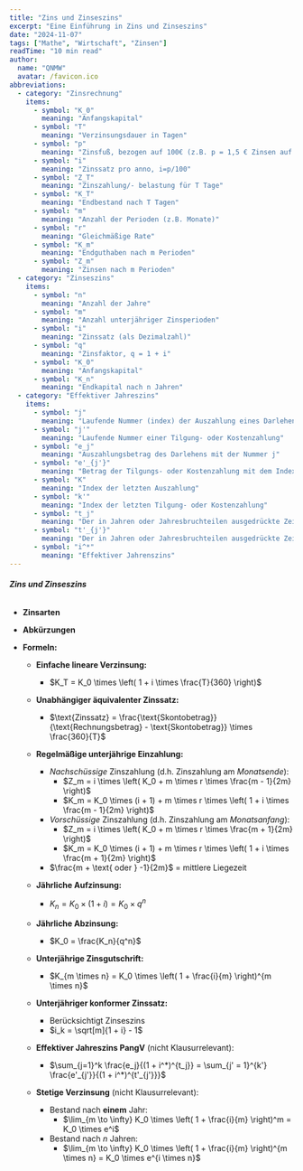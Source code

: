 ```yaml
---
title: "Zins und Zinseszins"
excerpt: "Eine Einführung in Zins und Zinseszins"
date: "2024-11-07"
tags: ["Mathe", "Wirtschaft", "Zinsen"]
readTime: "10 min read"
author:
  name: "QNMW"
  avatar: /favicon.ico
abbreviations:
  - category: "Zinsrechnung"
    items:
      - symbol: "K_0"
        meaning: "Anfangskapital"
      - symbol: "T"
        meaning: "Verzinsungsdauer in Tagen"
      - symbol: "p"
        meaning: "Zinsfuß, bezogen auf 100€ (z.B. p = 1,5 € Zinsen auf 100€)"
      - symbol: "i"
        meaning: "Zinssatz pro anno, i=p/100"
      - symbol: "Z_T"
        meaning: "Zinszahlung/- belastung für T Tage"
      - symbol: "K_T"
        meaning: "Endbestand nach T Tagen"
      - symbol: "m"
        meaning: "Anzahl der Perioden (z.B. Monate)"
      - symbol: "r"
        meaning: "Gleichmäßige Rate"
      - symbol: "K_m"
        meaning: "Endguthaben nach m Perioden"
      - symbol: "Z_m"
        meaning: "Zinsen nach m Perioden"
  - category: "Zinseszins"
    items:
      - symbol: "n"
        meaning: "Anzahl der Jahre"
      - symbol: "m"
        meaning: "Anzahl unterjähriger Zinsperioden"
      - symbol: "i"
        meaning: "Zinssatz (als Dezimalzahl)"
      - symbol: "q"
        meaning: "Zinsfaktor, q = 1 + i"
      - symbol: "K_0"
        meaning: "Anfangskapital"
      - symbol: "K_n"
        meaning: "Endkapital nach n Jahren"
  - category: "Effektiver Jahreszins"
    items:
      - symbol: "j"
        meaning: "Laufende Nummer (index) der Auszahlung eines Darlehens"
      - symbol: "j'"
        meaning: "Laufende Nummer einer Tilgung- oder Kostenzahlung"
      - symbol: "e_j"
        meaning: "Auszahlungsbetrag des Darlehens mit der Nummer j"
      - symbol: "e'_{j'}"
        meaning: "Betrag der Tilgungs- oder Kostenzahlung mit dem Index j'"
      - symbol: "K"
        meaning: "Index der letzten Auszahlung"
      - symbol: "k'"
        meaning: "Index der letzten Tilgung- oder Kostenzahlung"
      - symbol: "t_j"
        meaning: "Der in Jahren oder Jahresbruchteilen ausgedrückte Zeitabstand zwischem dem Zeitpunkt der Darlehensauszahlung mit dem Index 1 und den Zeitpunkten darauf folgender Darlehensauszahlungen mit den Nummern 2 bis k (t_1=:0)"
      - symbol: "t'_{j'}"
        meaning: "Der in Jahren oder Jahresbruchteilen ausgedrückte Zeitabstand zwischem dem Zeitpunkt der Darlehensauszahlung mit dem Index 1 und den Zeitpunkten darauf folgender Tilgungs- oder Kostenzahlungen mit den Nummern 1 bis k'"
      - symbol: "i^*"
        meaning: "Effektiver Jahrenszins"
---
```


###### **Zins und Zinseszins**

- **Zinsarten**

- **Abkürzungen**

- **Formeln:**
	- **Einfache lineare Verzinsung:**
		- $K_T = K_0 \times \left( 1 + i \times \frac{T}{360} \right)$

	- **Unabhängiger äquivalenter Zinssatz:**
		- $\text{Zinssatz} = \frac{\text{Skontobetrag}}{\text{Rechnungsbetrag} - \text{Skontobetrag}} \times \frac{360}{T}$

	- **Regelmäßige unterjährige Einzahlung:**
		- _Nachschüssige_ Zinszahlung (d.h. Zinszahlung am _Monatsende_):
			- $Z_m = i \times \left( K_0 + m \times r \times \frac{m - 1}{2m} \right)$
			- $K_m = K_0 \times (i + 1) + m \times r \times \left( 1 + i \times \frac{m - 1}{2m} \right)$
		- _Vorschüssige_ Zinszahlung (d.h. Zinszahlung am _Monatsanfang_):
			- $Z_m = i \times \left( K_0 + m \times r \times \frac{m + 1}{2m} \right)$
			- $K_m = K_0 \times (i + 1) + m \times r \times \left( 1 + i \times \frac{m + 1}{2m} \right)$
		- $\frac{m + \text{ oder } -1}{2m}$ = mittlere Liegezeit

	- **Jährliche Aufzinsung:**
		- $K_n = K_0 \times (1 + i) = K_0 \times q^n$

	- **Jährliche Abzinsung:**
		- $K_0 = \frac{K_n}{q^n}$

	- **Unterjährige Zinsgutschrift:**
		- $K_{m \times n} = K_0 \times \left( 1 + \frac{i}{m} \right)^{m \times n}$

	- **Unterjähriger konformer Zinssatz:**
		- Berücksichtigt Zinseszins
		- $i_k = \sqrt[m]{1 + i} - 1$

	- **Effektiver Jahreszins PangV** (nicht Klausurrelevant):
		- $\sum_{j=1}^k \frac{e_j}{(1 + i^*)^{t_j}} = \sum_{j' = 1}^{k'} \frac{e'_{j'}}{(1 + i^*)^{t'_{j'}}}$

	- **Stetige Verzinsung** (nicht Klausurrelevant):
		- Bestand nach **einem** Jahr:
			- $\lim_{m \to \infty} K_0 \times \left( 1 + \frac{i}{m} \right)^m = K_0 \times e^i$
		- Bestand nach $n$ Jahren:
			- $\lim_{m \to \infty} K_0 \times \left( 1 + \frac{i}{m} \right)^{m \times n} = K_0 \times e^{i \times n}$
